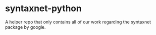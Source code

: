 # syntaxnet-python

A helper repo that only contains all of our work regarding the syntaxnet package by google.
